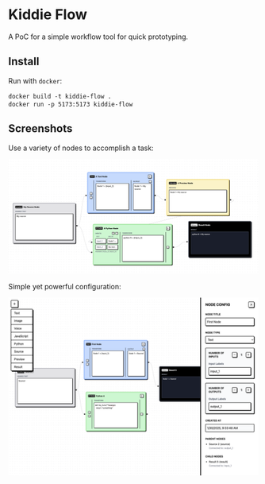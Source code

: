 # Kiddie Flow

A PoC for a simple workflow tool for quick prototyping.

## Install
Run with `docker`:
```
docker build -t kiddie-flow .
docker run -p 5173:5173 kiddie-flow
```

## Screenshots
Use a variety of nodes to accomplish a task:

![](./img/kiddie_flow_1.png)

Simple yet powerful configuration:

![](./img/kiddie_flow_2.png)
